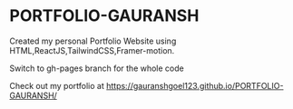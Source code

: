 # PORTFOLIO-GAURANSH
Created my personal Portfolio Website using HTML,ReactJS,TailwindCSS,Framer-motion.

Switch to gh-pages branch for the whole code 

Check out my portfolio at https://gauranshgoel123.github.io/PORTFOLIO-GAURANSH/

